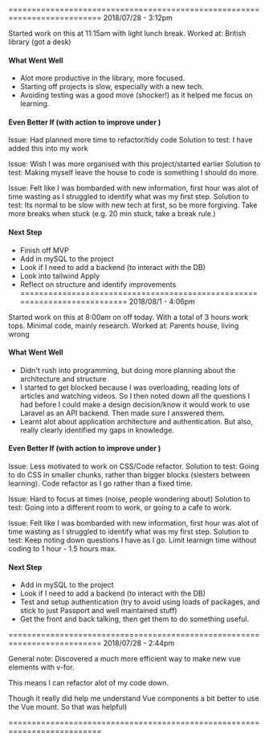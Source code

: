 ==========================================================================
2018/07/28 - 3:12pm 

Started work on this at 11:15am with light lunch break. 
Worked at: British library (got a desk)

#### What Went Well
- Alot more productive in the library, more focused. 
- Starting off projects is slow, especially with a new tech.
- Avoiding testing was a good move (shocker!) as it helped me focus on learning. 


#### Even Better If (with action to improve under ) 
 Issue: Had planned more time to refactor/tidy code 
 Solution to test: I have added this into my work
 
 Issue: Wish I was more organised with this project/started earlier 
 Solution to test: Making myself leave the house to code is something I should do more.
 
 Issue: Felt like I was bombarded with new information, first hour was alot of time wasting as I struggled to identify what was my first step. 
 Solution to test: Its normal to be slow with new tech at first, so be more forgiving. Take more breaks when stuck (e.g. 20 min stuck, take a break rule.)
 
 
#### Next Step
- Finish off MVP
- Add in mySQL to the project
- Look if I need to add a backend (to interact with the DB)
- Look into tailwind Apply
- Reflect on structure and identify improvements 
==========================================================================
2018/08/1 - 4:06pm 

Started work on this at 8:00am on off today. With a total of 3 hours work tops. Minimal code, mainly research. 
Worked at: Parents house, living wrong

#### What Went Well
- Didn't rush into programming, but doing more planning about the architecture and structure
- I started to get blocked because I was overloading, reading lots of articles and watching videos. So I then noted down all the questions I had before I could make a design decision/know it would work to use Laravel as an API backend. Then made sure I answered them. 
- Learnt alot about application architecture and authentication. But also, really clearly identified my gaps in knowledge. 


#### Even Better If (with action to improve under ) 
 Issue: Less motivated to work on CSS/Code refactor. 
 Solution to test: Going to do CSS in smaller chunks, rather than bigger blocks (siesters between learning). Code refactor as I go rather than a fixed time. 
 
 Issue: Hard to focus at times (noise, people wondering about)
 Solution to test: Going into a different room to work, or going to a cafe to work. 
 
 Issue: Felt like I was bombarded with new information, first hour was alot of time wasting as I struggled to identify what was my first step. 
 Solution to test: Keep noting down questions I have as I go. Limit learnign time without coding to 1 hour - 1.5 hours max. 
 
 
#### Next Step
- Add in mySQL to the project
- Look if I need to add a backend (to interact with the DB)
- Test and setup authentication (try to avoid using loads of packages, and stick to just Passport and well maintained stuff)
- Get the front and back talking, then get them to do something useful.

==========================================================================
2018/07/28 - 2:44pm 

General note: Discovered a much more efficient way to make new vue elements with v-for. 

This means I can refactor alot of my code down.

Though it really did help me understand Vue components a bit better to use the Vue mount. So that was helpful) 

==========================================================================
